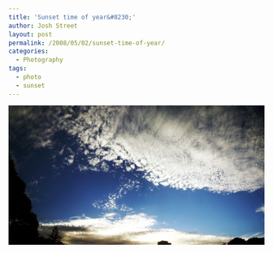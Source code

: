 ```yaml
---
title: 'Sunset time of year&#8230;'
author: Josh Street
layout: post
permalink: /2008/05/02/sunset-time-of-year/
categories:
  - Photography
tags:
  - photo
  - sunset
---
```

![Sunset][1]

 [1]: /blog/wp-content/2008/05/sunset-time-of-year.jpg